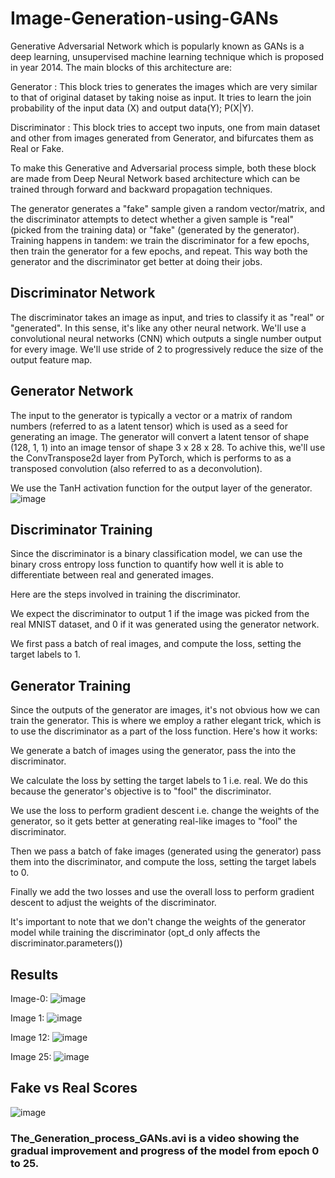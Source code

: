 # Image-Generation-using-GANs
Generative Adversarial Network which is popularly known as GANs is a deep learning, unsupervised machine learning technique which is proposed in year 2014.
The main blocks of this architecture are:

Generator : This block tries to generates the images which are very similar to that of original dataset by taking noise as input. It tries to learn the join probability of the input data (X) and output data(Y); P(X|Y).

Discriminator : This block tries to accept two inputs, one from main dataset and other from images generated from Generator, and bifurcates them as Real or Fake.

To make this Generative and Adversarial process simple, both these block are made from Deep Neural Network based architecture which can be trained through forward and backward propagation techniques.

The generator generates a "fake" sample given a random vector/matrix, and the discriminator attempts to detect whether a given sample is "real" (picked from the training data) or "fake" (generated by the generator). Training happens in tandem: we train the discriminator for a few epochs, then train the generator for a few epochs, and repeat. This way both the generator and the discriminator get better at doing their jobs.

## Discriminator Network
The discriminator takes an image as input, and tries to classify it as "real" or "generated". In this sense, it's like any other neural network. We'll use a convolutional neural networks (CNN) which outputs a single number output for every image. We'll use stride of 2 to progressively reduce the size of the output feature map.
 
## Generator Network
The input to the generator is typically a vector or a matrix of random numbers (referred to as a latent tensor) which is used as a seed for generating an image. The generator will convert a latent tensor of shape (128, 1, 1) into an image tensor of shape 3 x 28 x 28. To achive this, we'll use the ConvTranspose2d layer from PyTorch, which is performs to as a transposed convolution (also referred to as a deconvolution).

We use the TanH activation function for the output layer of the generator.
![image](https://user-images.githubusercontent.com/87022232/200118515-3e1abbf4-5a38-4f35-95f8-39f17f4e9b11.png)


## Discriminator Training
Since the discriminator is a binary classification model, we can use the binary cross entropy loss function to quantify how well it is able to differentiate between real and generated images.



Here are the steps involved in training the discriminator.

We expect the discriminator to output 1 if the image was picked from the real MNIST dataset, and 0 if it was generated using the generator network.

We first pass a batch of real images, and compute the loss, setting the target labels to 1.



## Generator Training
Since the outputs of the generator are images, it's not obvious how we can train the generator. This is where we employ a rather elegant trick, which is to use the discriminator as a part of the loss function. Here's how it works:

We generate a batch of images using the generator, pass the into the discriminator.

We calculate the loss by setting the target labels to 1 i.e. real. We do this because the generator's objective is to "fool" the discriminator.

We use the loss to perform gradient descent i.e. change the weights of the generator, so it gets better at generating real-like images to "fool" the discriminator.

Then we pass a batch of fake images (generated using the generator) pass them into the discriminator, and compute the loss, setting the target labels to 0.

Finally we add the two losses and use the overall loss to perform gradient descent to adjust the weights of the discriminator.

It's important to note that we don't change the weights of the generator model while training the discriminator (opt_d only affects the discriminator.parameters())


## Results
Image-0:
![image](https://user-images.githubusercontent.com/87022232/200119167-b5d0ccc5-cf91-43fb-80b2-c331e9ba8520.png)

Image 1: 
![image](https://user-images.githubusercontent.com/87022232/200119229-d152257b-7f52-4d22-b775-4ec5d7be1592.png)


Image 12:
![image](https://user-images.githubusercontent.com/87022232/200119247-fd50fe44-2ce0-4089-8bfc-47fc010a0e05.png)

Image 25:
![image](https://user-images.githubusercontent.com/87022232/200119263-73b6bc14-bc64-4166-aee4-925013d2af07.png)



## Fake vs Real Scores
![image](https://user-images.githubusercontent.com/87022232/200119294-350fe294-9f6a-4f0d-839f-4c8214381bf6.png)



### The_Generation_process_GANs.avi is a video showing the gradual improvement and progress of the model from epoch 0 to 25.



